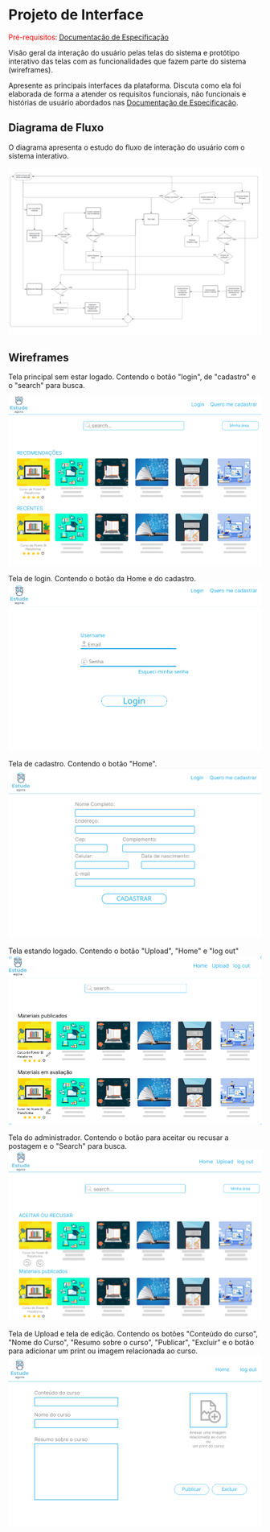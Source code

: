 # Projeto de Interface

<span style="color:red">Pré-requisitos: <a href="2-Especificação do Projeto.md"> Documentação de Especificação</a></span>

Visão geral da interação do usuário pelas telas do sistema e protótipo interativo das telas com as funcionalidades que fazem parte do sistema (wireframes).

Apresente as principais interfaces da plataforma. Discuta como ela foi elaborada de forma a atender os requisitos funcionais, não funcionais e histórias de usuário abordados nas <a href="2-Especificação do Projeto.md"> Documentação de Especificação</a>.

## Diagrama de Fluxo

O diagrama apresenta o estudo do fluxo de interação do usuário com o sistema interativo.

![Diagrama de Fluxo](img/DiagramaFluxo.png)

## Wireframes

Tela principal sem estar logado. Contendo o botão "login", de "cadastro" e o "search" para busca.

![tela principal sem estar logado](img/tela%20principal%20sem%20estar%20logado.png)

Tela de login. Contendo o botão da Home e do cadastro.
![tela de login](img/tela%20de%20login.png)

Tela de cadastro. Contendo o botão "Home".
![tela de cadastro](img/tela%20de%20cadastro.png)

Tela estando logado. Contendo o botão "Upload", "Home" e "log out"
![tela estando logado](img/tela%20principal%20estando%20logado.png)

Tela do administrador. Contendo o botão para aceitar ou recusar a postagem e o "Search" para busca.
![tela do administrador](img/TELA%20DO%20ADM.png)

Tela de Upload e tela de edição. Contendo os botões "Conteúdo do curso", "Nome do Curso", "Resumo sobre o curso", "Publicar", "Excluir" e o botão para adicionar um print ou imagem relacionada ao curso.
![tela de upload e edição](img/tela%20de%20upload%20e%20edit.png)
